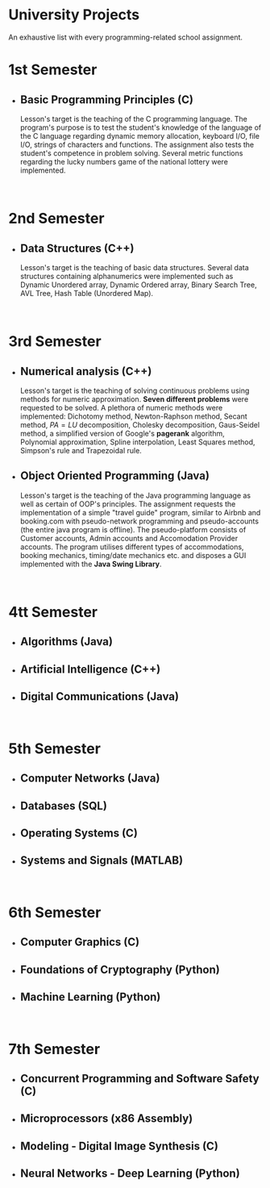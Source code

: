 # University Projects
An exhaustive list with every programming-related school assignment.

# 1st Semester
* ## Basic Programming Principles (C)
  Lesson's target is the teaching of the C programming language. The program's purpose is to test the student's knowledge of the language of the C language regarding dynamic memory allocation, keyboard I/O, file I/O, strings of characters and functions. The assignment also tests the student's competence in problem solving. Several metric functions regarding the lucky numbers game of the national lottery were implemented.
<br/>

# 2nd Semester
* ## Data Structures (C++)
  Lesson's target is the teaching of basic data structures. Several data structures containing alphanumerics were implemented such as Dynamic Unordered array, Dynamic Ordered array, Binary Search Tree, AVL Tree, Hash Table (Unordered Map). 
<br/>


# 3rd Semester
* ## Numerical analysis (C++)
  Lesson's target is the teaching of solving continuous problems using methods for numeric approximation. **Seven different problems** were requested to be solved. A plethora of numeric methods were implemented: Dichotomy method, Newton-Raphson method, Secant method, $PA = LU$ decomposition, Cholesky decomposition, Gaus-Seidel method, a simplified version of Google's **pagerank** algorithm, Polynomial approximation, Spline interpolation, Least Squares method, Simpson's rule and Trapezoidal rule.
* ## Object Oriented Programming (Java)
  Lesson's target is the teaching of the Java programming language as well as certain of OOP's principles. The assignment requests the implementation of a simple "travel guide" program, similar to Airbnb and booking.com with pseudo-network programming and pseudo-accounts (the entire java program is offline). The pseudo-platform consists of Customer accounts, Admin accounts and Accomodation Provider accounts. The program utilises different types of accommodations, booking mechanics, timing/date mechanics etc. and disposes a GUI implemented with the **Java Swing Library**.
<br/>


# 4tt Semester
* ## Algorithms (Java)
* ## Artificial Intelligence (C++)
* ## Digital Communications (Java)
<br/>


# 5th Semester 
* ## Computer Networks (Java)
* ## Databases (SQL)
* ## Operating Systems (C)
* ## Systems and Signals (MATLAB)
<br/>


# 6th Semester
* ## Computer Graphics (C)
* ## Foundations of Cryptography (Python)
* ## Machine Learning (Python)
<br/>


# 7th Semester
* ## Concurrent Programming and Software Safety (C)
* ## Microprocessors (x86 Assembly)
* ## Modeling - Digital Image Synthesis (C)
* ## Neural Networks - Deep Learning (Python)
